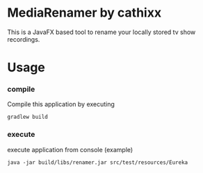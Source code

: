 # MediaRenamer by cathixx

This is a JavaFX based tool to rename your locally stored tv show recordings.

# Usage

### compile

Compile this application by executing

 `gradlew build`

### execute

execute application from console (example)

`java -jar build/libs/renamer.jar src/test/resources/Eureka`
